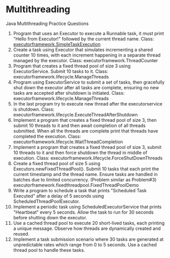 # Multithreading
 Java Multithreading Practice Questions

1. Program that uses an Executor to execute a Runnable task, it must print "Hello from Executor!" followed by the current thread name. Class: [executorframework.SimpleTaskExecution](/src/executorframework/SimpleTaskExecution.java)
2. Create a task using Executor that simulates incrementing a shared counter 10 times, with each increment happening in a separate thread managed by the executor. Class: executorframework.ThreadCounter
3. Program that creates a fixed thread pool of size 3 using ExecutorService. Submit 10 tasks to it. Class: executorframework.lifecycle.ManageThreads
4. Program using ExecutorService to submit a set of tasks, then gracefully shut down the executor after all tasks are complete, ensuring no new tasks are accepted after shutdown is initiated. Class: executorframework.lifecycle.ManageThreads
5. In the last program try to execute new thread after the executorservice is shutdown. Class: executorframework.lifecycle.ExecuteThreadAfterShutdown
6. Implement a program that creates a fixed thread pool of size 3, then submit 10 threads to it and then await completion of all threads submitted. When all the threads are complete print that threads have completed the execution. Class:  executorframework.lifecycle.WaitThreadCompletion
7. Implement a program that creates a fixed thread pool of size 3, submit 10 threads to it and then force shutdown the thread in middle of execution. Class: executorframework.lifecycle.ForceShutDownThreads
8. Create a fixed thread pool of size 5 using Executors.newFixedThreadPool(). Submit 10 tasks that each print the current timestamp and the thread name. Ensure tasks are handled in batches due to limited concurrency. (Problem similar as Problem#3) executorframework.fixedthreadpool.FixedThreadPoolDemo
9. Write a program to schedule a task that prints "Scheduled Task Executed" after a delay of 5 seconds using ScheduledThreadPoolExecutor.
10. Implement a periodic task using ScheduledExecutorService that prints "Heartbeat" every 5 seconds. Allow the task to run for 30 seconds before shutting down the executor.
11. Use a cached thread pool to execute 20 short-lived tasks, each printing a unique message. Observe how threads are dynamically created and reused.
12. Implement a task submission scenario where 30 tasks are generated at unpredictable rates which range from 0 to 5 seconds. Use a cached thread pool to handle these tasks.

